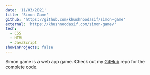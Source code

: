 ```yaml
---
date: '11/03/2021'
title: 'Simon Game'
github: 'https://github.com/khushnoodasif/simon-game'
external: 'https://khushnoodasif.com/simon-game/'
tech:
  - CSS
  - HTML
  - JavaScript
showInProjects: false
---
```


Simon game is a web app game. Check out my [GitHub](https://github.com/khushnoodasif/simon-game) repo for the complete code.
